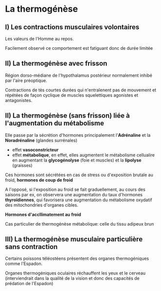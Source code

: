# La thermogénèse

## I) Les contractions musculaires volontaires

Les valeurs de l'Homme au repos.

Facilement observé ce comportement est fatiguant donc de durée limitée

## II) La thermogénèse avec frisson

Région dorso-médiane de l'hypothalamus postérieur normalement inhibé par l'aire préoptique.

Contractions de tès courtes durées qui n'entraîenent pas de mouvement et répétées de façon cyclique de muscles squelettiques agonistes et antagonistes.

## II) La thermogénèse (sans frisson) liée à l'augmentation du métabolisme

Elle passe par la sécrétion d'hormones principalement l'**Adrénaline** et la **Noradrénaline** (glandes surrénales)

* effet **vasoconstricteur**
* effet **métabolique**, en effet, elles augmentent le métabolisme cellualire en augmentant la **glycogénolyse** (foie et muscles) et la **lipolyse** (graisses)

Ces hormones sont sécrétées en cas de stress ou d'exposition brutale au froid, **hormones de coup de froid**

A l'opposé, si l'exposition au froid se fait graduellement, au cours des saisons par ex, on observera une augmentation du taux d'hormones **thyroïdiennes**, qui favorisera une augmentation du métabolisme oxydatif des mitochondries d'organes cibles.

**Hormones d'accllimatement au froid**

Cas particulier de thermogénèse métabolique: celle du tissu adipeux brun


## III) La thermogénèse musculaire particulière sans contraction

Certains poissons téléostéens présentent des organes thermogéniques comme l'Espadon.

Organes thermogéniques oculaires réchauffent les yeux et le cerveau (interviendrait dans la qualité de la vision et donc des capacités de prédation de l'Espadon)